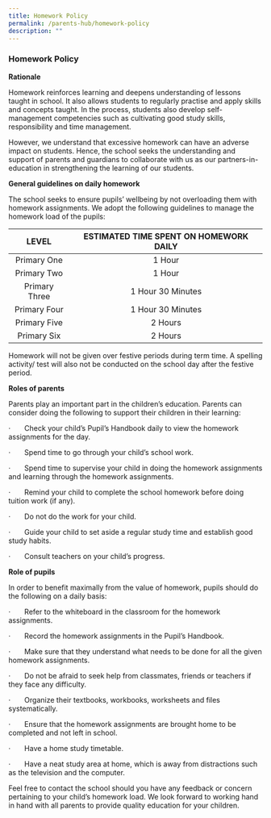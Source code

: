 ```yaml
---
title: Homework Policy
permalink: /parents-hub/homework-policy
description: ""
---
```

### Homework Policy

**Rationale**  

Homework reinforces learning and deepens understanding of lessons taught in school. It also allows students to regularly practise and apply skills and concepts taught. In the process, students also develop self-management competencies such as cultivating good study skills, responsibility and time management. 

However, we understand that excessive homework can have an adverse impact on students. Hence, the school seeks the understanding and support of parents and guardians to collaborate with us as our partners-in-education in strengthening the learning of our students. 

**General guidelines on daily homework**

The school seeks to ensure pupils’ wellbeing by not overloading them with homework assignments. We adopt the following guidelines to manage the homework load of the pupils:

| LEVEL | ESTIMATED TIME SPENT ON HOMEWORK DAILY |
|:---:|:---:|
| Primary One | 1 Hour |
| Primary Two | 1 Hour |
| Primary Three | 1 Hour 30 Minutes  |
| Primary Four |  1 Hour 30 Minutes  |
|  Primary Five |  2 Hours |
| Primary Six |   2 Hours |

Homework will not be given over festive periods during term time. A spelling activity/ test will also not be conducted on the school day after the festive period.  

**Roles of parents**

Parents play an important part in the children’s education. Parents can consider doing the following to support their children in their learning:

·       Check your child’s Pupil’s Handbook daily to view the homework assignments for the day.

·       Spend time to go through your child’s school work.

·       Spend time to supervise your child in doing the homework assignments and learning through the homework assignments.

·       Remind your child to complete the school homework before doing tuition work (if any).

·       Do not do the work for your child.

·       Guide your child to set aside a regular study time and establish good study habits.

·       Consult teachers on your child’s progress.

**Role of pupils**  

In order to benefit maximally from the value of homework, pupils should do the following on a daily basis:

·       Refer to the whiteboard in the classroom for the homework assignments.

·       Record the homework assignments in the Pupil’s Handbook.

·       Make sure that they understand what needs to be done for all the given homework assignments.

·       Do not be afraid to seek help from classmates, friends or teachers if they face any difficulty.

·       Organize their textbooks, workbooks, worksheets and files systematically.

·       Ensure that the homework assignments are brought home to be completed and not left in school.

·       Have a home study timetable.

·       Have a neat study area at home, which is away from distractions such as the television and the computer.

Feel free to contact the school should you have any feedback or concern pertaining to your child’s homework load. We look forward to working hand in hand with all parents to provide quality education for your children.
